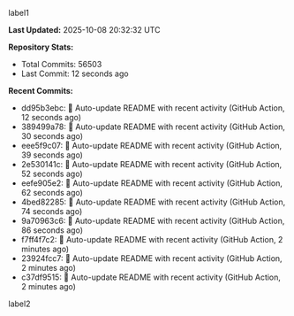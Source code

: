
label1 
<!-- ACTIVITY_START -->
**Last Updated:** 2025-10-08 20:32:32 UTC

**Repository Stats:**
- Total Commits: 56503
- Last Commit: 12 seconds ago

**Recent Commits:**
- dd95b3ebc: 🤖 Auto-update README with recent activity (GitHub Action, 12 seconds ago)
- 389499a78: 🤖 Auto-update README with recent activity (GitHub Action, 30 seconds ago)
- eee5f9c07: 🤖 Auto-update README with recent activity (GitHub Action, 39 seconds ago)
- 2e530141c: 🤖 Auto-update README with recent activity (GitHub Action, 52 seconds ago)
- eefe905e2: 🤖 Auto-update README with recent activity (GitHub Action, 62 seconds ago)
- 4bed82285: 🤖 Auto-update README with recent activity (GitHub Action, 74 seconds ago)
- 9a70963c6: 🤖 Auto-update README with recent activity (GitHub Action, 86 seconds ago)
- f7ff4f7c2: 🤖 Auto-update README with recent activity (GitHub Action, 2 minutes ago)
- 23924fcc7: 🤖 Auto-update README with recent activity (GitHub Action, 2 minutes ago)
- c37df9515: 🤖 Auto-update README with recent activity (GitHub Action, 2 minutes ago)
<!-- ACTIVITY_END -->

label2
